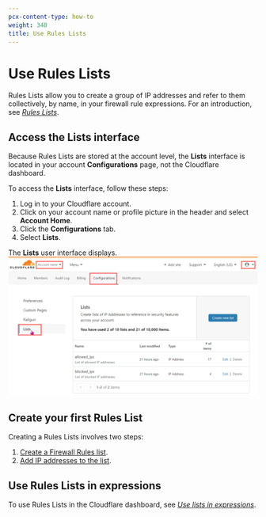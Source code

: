 ```yaml
---
pcx-content-type: how-to
weight: 340
title: Use Rules Lists
---
```


# Use Rules Lists

Rules Lists allow you to create a group of IP addresses and refer to them collectively, by name, in your firewall rule expressions. For an introduction, see [*Rules Lists*](/firewall/cf-firewall-rules/rules-lists/).

## Access the Lists interface

Because Rules Lists are stored at the account level, the **Lists** interface is located in your account **Configurations** page, not the Cloudflare dashboard.

To access the **Lists** interface, follow these steps:

1.  Log in to your Cloudflare account.
2.  Click on your account name or profile picture in the header and select **Account Home**.
3.  Click the **Configurations** tab.
4.  Select **Lists**.

The **Lists** user interface displays.
![Lists UI](../../images/lists-ui.png)

## Create your first Rules List

Creating a Rules Lists involves two steps:

1.  [Create a Firewall Rules list](/firewall/cf-dashboard/rules-lists/manage-lists/#create-a-firewall-rules-list).
2.  [Add IP addresses to the list](/firewall/cf-dashboard/rules-lists/manage-items/#add-items-to-a-list).

## Use Rules Lists in expressions

To use Rules Lists in the Cloudflare dashboard, see [*Use lists in expressions*](/firewall/cf-dashboard/rules-lists/use-lists-in-expressions/).
